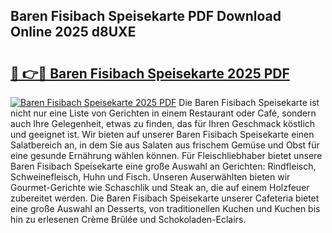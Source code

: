 ## Baren Fisibach Speisekarte PDF Download Online 2025 d8UXE

# <h2><a href="http://gccki9f.nevu.top/?p=Baren+Fisibach+Speisekarte">🔗 👉🔴 Baren Fisibach Speisekarte 2025 PDF</a></h2>

[![Baren Fisibach Speisekarte 2025 PDF](https://i.imgur.com/dBaPXMq.png)](http://gccki9f.nevu.top/?p=Baren+Fisibach+Speisekarte)
Die Baren Fisibach Speisekarte ist nicht nur eine Liste von Gerichten in einem Restaurant oder Café, sondern auch Ihre Gelegenheit, etwas zu finden, das für Ihren Geschmack köstlich und geeignet ist. Wir bieten auf unserer Baren Fisibach Speisekarte einen Salatbereich an, in dem Sie aus Salaten aus frischem Gemüse und Obst für eine gesunde Ernährung wählen können. Für Fleischliebhaber bietet unsere Baren Fisibach Speisekarte eine große Auswahl an Gerichten: Rindfleisch, Schweinefleisch, Huhn und Fisch. Unseren Auserwählten bieten wir Gourmet-Gerichte wie Schaschlik und Steak an, die auf einem Holzfeuer zubereitet werden. Die Baren Fisibach Speisekarte unserer Cafeteria bietet eine große Auswahl an Desserts, von traditionellen Kuchen und Kuchen bis hin zu erlesenen Crème Brûlée und Schokoladen-Eclairs.

